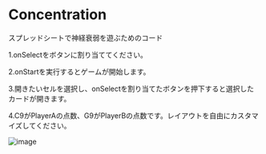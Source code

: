 # Concentration
スプレッドシートで神経衰弱を遊ぶためのコード

1.onSelectをボタンに割り当ててください。

2.onStartを実行するとゲームが開始します。

3.開きたいセルを選択し、onSelectを割り当てたボタンを押下すると選択したカードが開きます。

4.C9がPlayerAの点数、G9がPlayerBの点数です。レイアウトを自由にカスタマイズしてください。

![image](https://github.com/NeverPlayTEKKEN/Concentration/assets/151503950/66b7e70d-0792-4800-b5be-06421ed53c65)
